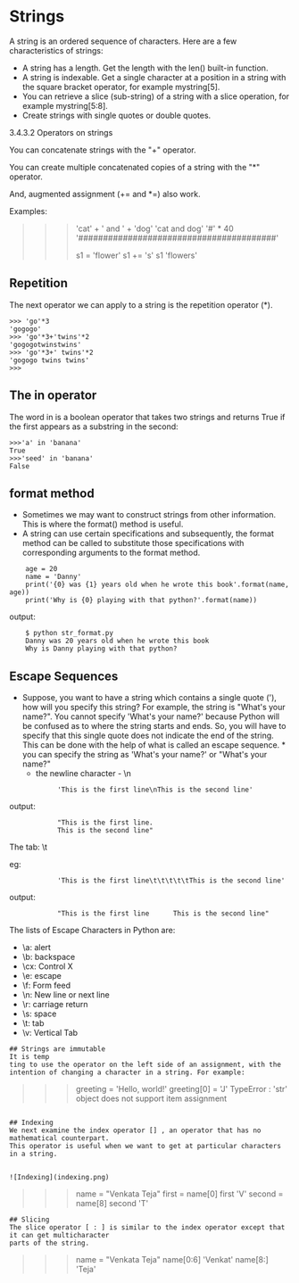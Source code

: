 # Strings
A string is an ordered sequence of characters. Here are a few characteristics of strings:
 * A string has a length. Get the length with the len() built-in function.
 * A string is indexable. Get a single character at a position in a string with the square bracket operator, for example mystring[5].
 * You can retrieve a slice (sub-string) of a string with a slice operation, for example mystring[5:8].
 * Create strings with single quotes or double quotes. 
 
 3.4.3.2   Operators on strings

You can concatenate strings with the "+" operator.

You can create multiple concatenated copies of a string with the "*" operator.

And, augmented assignment (+= and *=) also work.

Examples:

>>> 'cat' + ' and ' + 'dog'
'cat and dog'
>>> '#' * 40
'########################################'
>>>
>>> s1 = 'flower'
>>> s1 += 's'
>>> s1
'flowers'

## Repetition
The next operator we can apply to a string is the repetition operator (*).

```
>>> 'go'*3
'gogogo'
>>> 'go'*3+'twins'*2
'gogogotwinstwins'
>>> 'go'*3+' twins'*2
'gogogo twins twins'
>>> 
```
 
 
## The in operator
The word in is a boolean operator that takes two strings and returns True if the first appears as a substring in the second:
```
>>>'a' in 'banana'
True
>>>'seed' in 'banana'
False
```
## format method
   * Sometimes we may want to construct strings from other information. This is where the format() method is useful.
   * A string can use certain specifications and subsequently, the format method can be called to substitute those specifications with corresponding arguments to the format method.

```
	age = 20
	name = 'Danny'
	print('{0} was {1} years old when he wrote this book'.format(name, age))
	print('Why is {0} playing with that python?'.format(name))
```
output:
```
	$ python str_format.py
	Danny was 20 years old when he wrote this book
	Why is Danny playing with that python?
```

## Escape Sequences
   * Suppose, you want to have a string which contains a single quote ('), how will you specify this string? For example, the string is "What's your name?". You cannot specify 'What's your name?' because Python will be confused as to where the string starts and ends. So, you will have to specify that this single quote does not indicate the end of the string. This can be done with the help of what is called an escape sequence.
	* you can specify the string as 'What\'s your name?' or "What's your name?"
        * the newline character - \n
		
```
			'This is the first line\nThis is the second line'
```
output:
```
			"This is the first line. 
			This is the second line"
```
The tab: \t

eg:
```
			'This is the first line\t\t\t\t\tThis is the second line'
```
output:
```
			"This is the first line      This is the second line"
```
The lists of Escape Characters in Python are:

*    \a: alert
*    \b: backspace
*    \cx: Control X
*    \e: escape
*    \f: Form feed
*    \n: New line or next line
*    \r: carriage return
*    \s: space
*    \t: tab
*    \v: Vertical Tab

```
## Strings are immutable
It is temp
ting to use the operator on the left side of an assignment, with the intention of changing a character in a string. For example:
```
>>> greeting = 'Hello, world!'
>>> greeting[0] = 'J'
TypeError : 'str' object does not support item assignment
```

## Indexing
We next examine the index operator [] , an operator that has no mathematical counterpart.
This operator is useful when we want to get at particular characters in a string.


![Indexing](indexing.png)

```
>>> 
>>> name = "Venkata Teja"
>>> first = name[0]
>>> first
'V'
>>> second = name[8]
>>> second
'T'
>>> 
```
## Slicing
The slice operator [ : ] is similar to the index operator except that it can get multicharacter
parts of the string.

```
>>> name = "Venkata Teja"
>>> name[0:6]
'Venkat'
>>> name[8:]
'Teja'

```

